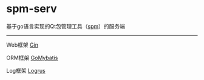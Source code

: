 # spm-serv

基于go语言实现的Qt包管理工具（[spm](https://github.com/abeir/spm)）的服务端

---

Web框架
[Gin](https://github.com/gin-gonic/gin)

ORM框架
[GoMybatis](https://github.com/zhuxiujia/GoMybatis)

Log框架
[Logrus](https://github.com/sirupsen/logrus)
